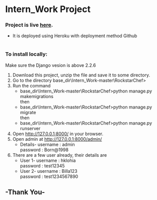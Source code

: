 # Intern_Work Project

### Project is live [here](https://rohit-lohia.herokuapp.com/).
-  It is deployed using Heroku with deployment method Github
<br><br>
### To install locally: 
Make sure the Django vesion is above 2.2.6

1. Download this project, unzip the file and save it to some directory<base dir>.
2. Go to the directory 
      base_dir\Intern_Work-master\RockstarChef>
3. Run the command
      * base_dir\Intern_Work-master\RockstarChef>python manage.py makemigrations <br>
      then
      * base_dir\Intern_Work-master\RockstarChef>python manage.py migrate <br>
      then 
      * base_dir\Intern_Work-master\RockstarChef>python manage.py runserver <br>
4. Open http://127.0.0.1:8000/ in your browser.
5. Open admin at http://127.0.0.1:8000/admin/ <br>
      * Details- username : admin <br>
                 password : Born@1998
6. There are a few user already, their details are
    * User 1- username : hklohia <br>
              password : test12345 
    * User 2- username : Billa123 <br>
              password : test1234567890

## -Thank You-
